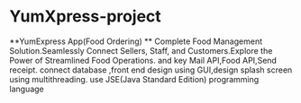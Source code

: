 # YumXpress-project
**YumExpress App(Food Ordering) **
 Complete Food Management Solution.Seamlessly
 Connect Sellers, Staff, and Customers.Explore the Power
 of Streamlined Food Operations. and key Mail API,Food
 API,Send receipt. connect database ,front end design
 using GUI,design splash screen using multithreading.
 use JSE(Java Standard Edition) programming language
